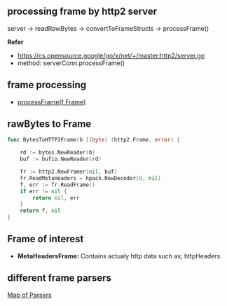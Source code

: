 ## processing frame by http2 server

server -> readRawBytes -> convertToFrameStructs -> processFrame()

**Refer**

- https://cs.opensource.google/go/x/net/+/master:http2/server.go
- method: serverConn.processFrame()

## frame processing

- [processFrame(f Frame)](https://cs.opensource.google/go/x/net/+/master:http2/server.go;l=1497)

## rawBytes to Frame

```go
func BytesToHTTP2Frame(b []byte) (http2.Frame, error) {

	rd := bytes.NewReader(b)
	buf := bufio.NewReader(rd)

	fr := http2.NewFramer(nil, buf)
	fr.ReadMetaHeaders = hpack.NewDecoder(0, nil)
	f, err := fr.ReadFrame()
	if err != nil {
		return nil, err
	}
	return f, nil
}
```

## Frame of interest

- **MetaHeadersFrame:** Contains actualy http data such as; httpHeaders

## different frame parsers

[Map of Parsers](https://cs.opensource.google/go/x/net/+/master:http2/frame.go;l=127?q=function:parse&ss=go%2Fx%2Fnet:http2%2F)
